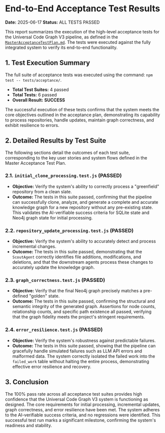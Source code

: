 # End-to-End Acceptance Test Results

**Date:** 2025-06-17
**Status:** ALL TESTS PASSED

This report summarizes the execution of the high-level acceptance tests for the Universal Code Graph V3 pipeline, as defined in the [`MasterAcceptanceTestPlan.md`](../tests/MasterAcceptanceTestPlan.md). The tests were executed against the fully integrated system to verify its end-to-end functionality.

## 1. Test Execution Summary

The full suite of acceptance tests was executed using the command: `npm test -- tests/acceptance/`.

- **Total Test Suites:** 4 passed
- **Total Tests:** 6 passed
- **Overall Result:** **SUCCESS**

The successful execution of these tests confirms that the system meets the core objectives outlined in the acceptance plan, demonstrating its capability to process repositories, handle updates, maintain graph correctness, and exhibit resilience to errors.

## 2. Detailed Results by Test Suite

The following sections detail the outcomes of each test suite, corresponding to the key user stories and system flows defined in the Master Acceptance Test Plan.

### 2.1. `initial_clone_processing.test.js` (PASSED)

- **Objective:** Verify the system's ability to correctly process a "greenfield" repository from a clean slate.
- **Outcome:** The tests in this suite passed, confirming that the pipeline can successfully clone, analyze, and generate a complete and accurate knowledge graph for a new repository without any pre-existing state. This validates the AI-verifiable success criteria for SQLite state and Neo4j graph state for initial processing.

### 2.2. `repository_update_processing.test.js` (PASSED)

- **Objective:** Verify the system's ability to accurately detect and process incremental changes.
- **Outcome:** The tests in this suite passed, demonstrating that the `ScoutAgent` correctly identifies file additions, modifications, and deletions, and that the downstream agents process these changes to accurately update the knowledge graph.

### 2.3. `graph_correctness.test.js` (PASSED)

- **Objective:** Verify that the final Neo4j graph precisely matches a pre-defined "golden" state.
- **Outcome:** The tests in this suite passed, confirming the structural and semantic integrity of the generated graph. Assertions for node counts, relationship counts, and specific path existence all passed, verifying that the graph fidelity meets the project's stringent requirements.

### 2.4. `error_resilience.test.js` (PASSED)

- **Objective:** Verify the system's robustness against predictable failures.
- **Outcome:** The tests in this suite passed, showing that the pipeline can gracefully handle simulated failures such as LLM API errors and malformed data. The system correctly isolated the failed work into the `failed_work` table without halting the entire process, demonstrating effective error resilience and recovery.

## 3. Conclusion

The 100% pass rate across all acceptance test suites provides high confidence that the Universal Code Graph V3 system is functioning as designed. The core requirements for initial processing, incremental updates, graph correctness, and error resilience have been met. The system adheres to the AI-verifiable success criteria, and no regressions were identified. This successful test run marks a significant milestone, confirming the system's readiness and stability.